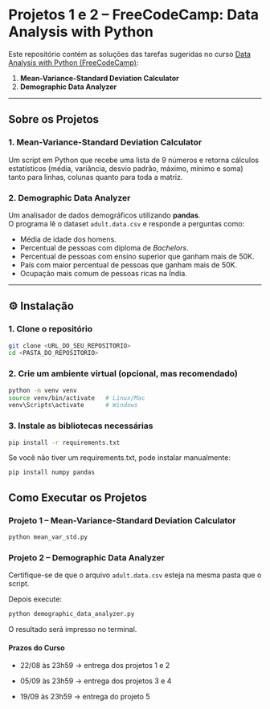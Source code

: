 # Projetos 1 e 2 – FreeCodeCamp: Data Analysis with Python

Este repositório contém as soluções das tarefas sugeridas no curso [Data Analysis with Python (FreeCodeCamp)](https://www.freecodecamp.org/learn/data-analysis-with-python/):  

1. **Mean-Variance-Standard Deviation Calculator**  
2. **Demographic Data Analyzer**

---

## Sobre os Projetos

### 1. Mean-Variance-Standard Deviation Calculator
Um script em Python que recebe uma lista de 9 números e retorna cálculos estatísticos (média, variância, desvio padrão, máximo, mínimo e soma) tanto para linhas, colunas quanto para toda a matriz.

### 2. Demographic Data Analyzer
Um analisador de dados demográficos utilizando **pandas**.  
O programa lê o dataset `adult.data.csv` e responde a perguntas como:  
- Média de idade dos homens.  
- Percentual de pessoas com diploma de *Bachelors*.  
- Percentual de pessoas com ensino superior que ganham mais de 50K.  
- País com maior percentual de pessoas que ganham mais de 50K.  
- Ocupação mais comum de pessoas ricas na Índia.  

---

## ⚙️ Instalação

### 1. Clone o repositório
```bash
git clone <URL_DO_SEU_REPOSITORIO>
cd <PASTA_DO_REPOSITORIO>
```

### 2. Crie um ambiente virtual (opcional, mas recomendado)
```bash
python -m venv venv
source venv/bin/activate   # Linux/Mac
venv\Scripts\activate      # Windows
```

### 3. Instale as bibliotecas necessárias
```bash
pip install -r requirements.txt
```
Se você não tiver um requirements.txt, pode instalar manualmente:
```bash
pip install numpy pandas
```

## Como Executar os Projetos

### Projeto 1 – Mean-Variance-Standard Deviation Calculator
```bash
python mean_var_std.py
```

### Projeto 2 – Demographic Data Analyzer
Certifique-se de que o arquivo `adult.data.csv` esteja na mesma pasta que o script. 
 
Depois execute:
```bash
python demographic_data_analyzer.py
```

O resultado será impresso no terminal.

#### Prazos do Curso

- 22/08 às 23h59 → entrega dos projetos 1 e 2

- 05/09 às 23h59 → entrega dos projetos 3 e 4

- 19/09 às 23h59 → entrega do projeto 5

